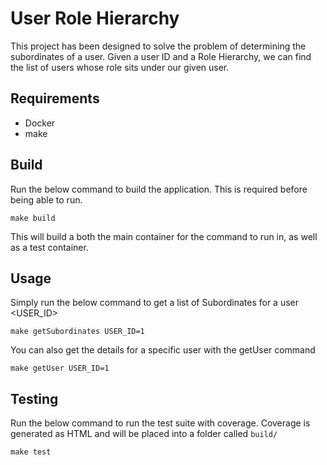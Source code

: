 # User Role Hierarchy

This project has been designed to solve the problem of determining the subordinates of a user. Given a user ID and a Role Hierarchy, we can find the list of users whose role sits under our given user.

## Requirements
- Docker
- make

## Build
Run the below command to build the application. This is required before being able to run.
```
make build
```

This will build a both the main container for the command to run in, as well as a test container.

## Usage
Simply run the below command to get a list of Subordinates for a user <USER_ID>
```
make getSubordinates USER_ID=1
```

You can also get the details for a specific user with the getUser command
```
make getUser USER_ID=1
```

## Testing
Run the below command to run the test suite with coverage. Coverage is generated as HTML and will be placed into a folder called `build/`
```
make test
```
